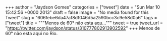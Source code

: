 
+++
author = "Jaydson Gomes"
categories = ["tweet"]
date = "Sun Mar 10 15:42:56 +0000 2013"
draft = false
image = "No media found for this Tweet"
slug = "606febe6da47af8df046d5a2590bcc3c9e58d0a6"
tags = ["tweet"]
title = """Menos de 60° não esta aqu..."""
tweet = true
tweet_url = "https://twitter.com/jaydson/status/310777802913902592"
+++
Menos de 60° não esta aqui no Rio.
